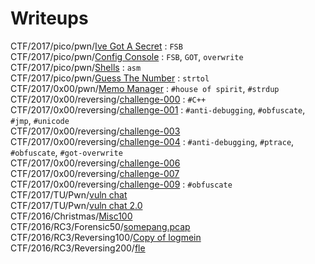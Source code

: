 # Writeups
CTF/2017/pico/pwn/[Ive Got A Secret](./CTF/2017/pico/pwn/Ive%20Got%20A%20Secret) : `FSB`  
CTF/2017/pico/pwn/[Config Console](./CTF/2017/pico/pwn/Config%20Console) : `FSB`, `GOT`, `overwrite`  
CTF/2017/pico/pwn/[Shells](./CTF/2017/pico/pwn/Shells) : `asm`  
CTF/2017/pico/pwn/[Guess The Number](./CTF/2017/pico/pwn/Guess%20The%20Number) : `strtol`  
CTF/2017/0x00/pwn/[Memo Manager](./CTF/2017/0x00/pwn/memo) : `#house of spirit`, `#strdup`  
CTF/2017/0x00/reversing/[challenge-000](./CTF/2017/0x00/reversing/challenge-000) : `#C++`  
CTF/2017/0x00/reversing/[challenge-001](./CTF/2017/0x00/reversing/challenge-001) : `#anti-debugging`, `#obfuscate`, `#jmp`, `#unicode`  
CTF/2017/0x00/reversing/[challenge-003](./CTF/2017/0x00/reversing/challenge-003)  
CTF/2017/0x00/reversing/[challenge-004](./CTF/2017/0x00/reversing/challenge-004) : `#anti-debugging`, `#ptrace`, `#obfuscate`, `#got-overwrite`  
CTF/2017/0x00/reversing/[challenge-006](./CTF/2017/0x00/reversing/challenge-006)  
CTF/2017/0x00/reversing/[challenge-007](./CTF/2017/0x00/reversing/challenge-007)  
CTF/2017/0x00/reversing/[challenge-009](./CTF/2017/0x00/reversing/challenge-009) : `#obfuscate`  
CTF/2017/TU/Pwn/[vuln chat](./CTF/2017/TU/Pwn/vuln%20chat)  
CTF/2017/TU/Pwn/[vuln chat 2.0](./CTF/2017/TU/Pwn/vuln%20chat%202.0)  
CTF/2016/Christmas/[Misc100](./CTF/2016/Christmas/Misc100)  
CTF/2016/RC3/Forensic50/[somepang.pcap](https://github.com/j3rrry/Writeups/raw/master/CTF/2016/RC3/Forensic50/somepang.pcap)<br />
CTF/2016/RC3/Reversing100/[Copy of logmein](https://github.com/j3rrry/Writeups/raw/master/CTF/2016/RC3/Reversing100/Copy%20of%20logmein)<br />
CTF/2016/RC3/Reversing200/[fle](https://github.com/j3rrry/Writeups/raw/master/CTF/2016/RC3/Reversing200/fle)  
